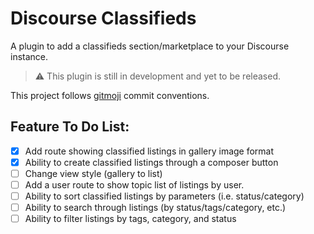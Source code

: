 # Discourse Classifieds

A plugin to add a classifieds section/marketplace to your Discourse instance.

> ⚠️ This plugin is still in development and yet to be released.

This project follows [gitmoji](https://gitmoji.dev/) commit conventions.

## Feature To Do List:

- [X] Add route showing classified listings in gallery image format
- [X] Ability to create classified listings through a composer button
- [ ] Change view style (gallery to list)
- [ ] Add a user route to show topic list of listings by user.
- [ ] Ability to sort classified listings by parameters (i.e. status/category)
- [ ] Ability to search through listings (by status/tags/category, etc.)
- [ ] Ability to filter listings by tags, category, and status